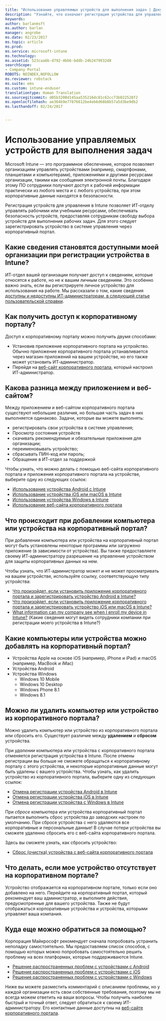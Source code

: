 ```yaml
---
title: "Использование управляемых устройств для выполнения задач | Документы Майкрософт"
description: "Узнайте, что означает регистрация устройства для управления с помощью Intune."
keywords: 
author: barlanmsft
ms.author: barlan
manager: angrobe
ms.date: 02/23/2017
ms.topic: article
ms.prod: 
ms.service: microsoft-intune
ms.technology: 
ms.assetid: 523caa6b-d792-4bb6-bddb-24b2479932d8
searchScope:
- Company Portal
ROBOTS: NOINDEX,NOFOLLOW
ms.reviewer: robstack
ms.suite: ems
ms.custom: intune-enduser
translationtype: Human Translation
ms.sourcegitcommit: d05b3200d145aa535216dc81c62cc73b022528f2
ms.openlocfilehash: ae364b9e77876612be4eb6d68b8b57a5d3be9db2
ms.lasthandoff: 02/24/2017


---
```


# <a name="use-managed-devices-to-get-work-done"></a>Использование управляемых устройств для выполнения задач
Microsoft Intune — это программное обеспечение, которое позволяет организациям управлять устройствами (например, смартфонами, планшетами и компьютерами), приложениями и другими ресурсами организации, такими как сообщения электронной почты. Благодаря этому ПО сотрудники получают доступ к рабочей информации практически из любого места и с любого устройства, при этом корпоративные данные находятся в безопасности.

Регистрация устройств для управления в Intune позволяет ИТ-отделу управлять рабочими или учебными ресурсами, обеспечивать безопасность устройств, предоставляя сотрудникам свободу выбора устройств для выполнения рабочих задач. Для этого следует зарегистрировать устройство в системе управления через корпоративный портал.

## <a name="what-information-can-my-company-see-when-i-enroll-my-device-in-intune"></a>Какие сведения становятся доступными моей организации при регистрации устройства в Intune?
ИТ-отдел вашей организации получает доступ к сведениям, которые относятся к работе, но не к вашим личным сведениям. Это особенно важно знать, если вы регистрируете личное устройство для использования на работе. Мы рассказали о том, какие сведения [доступны и недоступны ИТ-администраторам, в следующей статье пользовательской справки](what-info-can-your-company-see-when-you-enroll-your-device-in-intune.md).

## <a name="how-do-i-get-the-company-portal"></a>Как получить доступ к корпоративному порталу?
Доступ к корпоративному порталу можно получить двумя способами:

- Установив приложение корпоративного портала на устройство. Обычно приложение корпоративного портала устанавливается через магазин приложений на вашем устройстве, но его также может установить ИТ-администратор.
- Перейдя на [веб-сайт корпоративного портала](http://portal.manage.microsoft.com), который настроил ИТ-администратор.

## <a name="whats-the-difference-between-the-app-and-the-website"></a>Какова разница между приложением и веб-сайтом?
Между приложением и веб-сайтом корпоративного портала существуют небольшие различия, но большая часть задач в них выполняется одинаково. Задачи, которые вы можете выполнять:

- регистрировать свои устройства в системе управления;
- Просмотр состояния устройств
- скачивать рекомендуемые и обязательные приложения для организации;
- переименовывать устройство;
- сбрасывать ПИН-код или пароль;
- Обращение в ИТ-отдел за поддержкой

Чтобы узнать, что можно делать с помощью веб-сайта корпоративного портала и приложения корпоративного портала на устройстве, выберите одну из следующих ссылок:

- [Использование устройства Android с Intune](using-your-android-device-with-intune.md)
- [Использование устройства iOS или macOS в Intune](using-your-ios-or-macOS-device-with-intune.md)
- [Использование устройства Windows в Intune](using-your-windows-device-with-intune.md)
- [Использование веб-сайта корпоративного портала](using-the-intune-company-portal-website.md)

## <a name="what-happens-when-you-add-a-computer-or-device-to-the-company-portal"></a>Что происходит при добавлении компьютера или устройства на корпоративный портал?
При добавлении компьютера или устройства на корпоративный портал могут быть установлены некоторые программы или загружено приложение (в зависимости от устройства). Вы также предоставляете своему ИТ-администратору разрешение на управление устройством для защиты корпоративных данных на нем.

Чтобы узнать, что ИТ-администратор может и не может просматривать на вашем устройстве, используйте ссылку, соответствующую типу устройства:

- [Что произойдет, если установить приложение корпоративного портала и зарегистрировать устройство Android в Intune?](what-happens-if-you-install-the-company-portal-app-and-enroll-your-device-in-intune-android.md)
- [Что произойдет, если установить приложение корпоративного портала и зарегистрировать устройство iOS или macOS в Intune?](what-happens-if-you-install-the-company-portal-app-and-enroll-your-device-in-intune-ios.md)
- [What information can my company see when I enroll my device in Intune?](what-info-can-your-company-see-when-you-enroll-your-device-in-intune.md) (Какие сведения могут видеть сотрудники компании при регистрации моего устройства в Intune?)

## <a name="what-kind-of-computers-or-devices-can-you-add-to-the-company-portal"></a>Какие компьютеры или устройства можно добавлять на корпоративный портал?
-   Устройства Apple на основе iOS (например, iPhone и iPad) и macOS (например, MacBook и iMac)
-   Устройства Android
-   Устройства Windows
    -   Windows 10 Mobile
    -   Windows 10 Desktop
    -   Windows Phone 8.1
    -   Windows 8.1

## <a name="can-you-remove-a-computer-or-device-from-the-company-portal"></a>Можно ли удалить компьютер или устройство из корпоративного портала?
Можно удалить компьютер или устройство из корпоративного портала или сбросить его. Существует различие между **удалением** и **сбросом** устройства.

При *удалении* компьютера или устройства с корпоративного портала отменяется регистрация устройства в Intune. После отмены регистрации вы больше не сможете обращаться к корпоративному порталу с этого устройства, и некоторые корпоративные данные могут быть удалены с вашего устройства. Чтобы узнать, как удалить устройство из корпоративного портала, выберите одну из следующих ссылок:

- [Отмена регистрации устройства Android в Intune](unenroll-your-device-from-intune-android.md)
- [Отмена регистрации устройства iOS в Intune](unenroll-your-device-from-intune-ios.md)
- [Отмена регистрации устройства с Windows в Intune](unenroll-your-device-from-intune-windows.md)

При *сбросе* компьютера или устройства корпоративный портал пытается выполнить сброс устройства до заводских настроек по умолчанию. При сбросе устройства с него удаляются все корпоративные и персональные данные! В случае потери устройства вы сможете удаленно сбросить его с веб-сайта корпоративного портала.

Здесь вы сможете узнать, как сбросить устройство:

- [Сброс (очистка) устройства с веб-сайта корпоративного портала](reset-erase-your-device-cpwebsite.md)

## <a name="what-if-i-cant-see-my-device-in-the-company-portal"></a>Что делать, если мое устройство отсутствует на корпоративном портале?
Устройство отображается на корпоративном портале, только если оно добавлено на него. Перейдите на корпоративный портал, который рекомендует ваш администратор, и выполните действия, предусмотренные для вашего устройства. Также не будут отображаться корпоративные устройства и устройства, которыми управляет ваша компания.

## <a name="where-else-can-i-go-for-help"></a>Куда еще можно обратиться за помощью?
Корпорация Майкрософт рекомендует сначала попробовать устранить неполадку самостоятельно. Мы предоставляем список способов, с помощью которых можно попробовать самостоятельно решить проблему на всех платформах, которые поддерживаются Intune.

- [Решение распространенных проблем с устройствами с Android](troubleshoot-your-device-android.md)
- [Решение распространенных проблем с устройствами с iOS](troubleshoot-your-device-ios.md)
- [Решение распространенных проблем с устройствами с Windows](troubleshoot-your-device-windows.md)

Ниже вы можете разместить комментарий с описанием проблемы, но у каждой организации есть свои собственные требования, поэтому мы не всегда можем ответить на ваши вопросы. Чтобы получить наиболее быстрый и точный ответ, следует обратиться к своему ИТ-администратору. Его контактные данные доступны на [веб-сайте корпоративного портала](http://portal.manage.microsoft.com).

